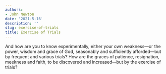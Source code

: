 ```yaml
---
authors:
- John Newton
date: '2021-5-16'
description: ''
slug: exercise-of-trials
title: Exercise of Trials
---
```


And how are you to know experimentally, either your own weakness—or the power, wisdom and grace of God, seasonably and sufficiently afforded—but by frequent and various trials? How are the graces of patience, resignation, meekness and faith, to be discovered and increased—but by the exercise of trials? 
